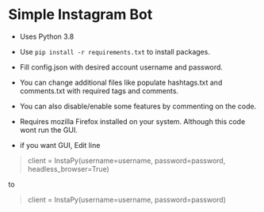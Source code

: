 # Simple Instagram Bot
* Uses Python 3.8  
* Use `pip install -r requirements.txt` to install packages.  

* Fill config.json with desired account username and password.  
* You can change additional files like populate hashtags.txt and comments.txt with required tags and comments.  
* You can also disable/enable some features by commenting on the code.  

* Requires mozilla Firefox installed on your system. Although this code wont run the GUI.  
* if you want GUI, Edit line
> client = InstaPy(username=username, password=password, headless_browser=True)  
>
to   
> client = InstaPy(username=username, password=password)
>
